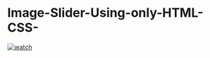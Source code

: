 # Image-Slider-Using-only-HTML-CSS-
[![watch](https://i.postimg.cc/2ShmYd5G/maxresdefault.jpg)](https://www.youtube.com/watch?v=3MoRr5sudO0)
